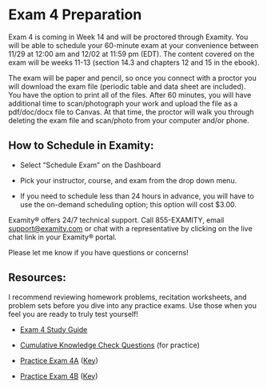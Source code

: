 # Exam 4 Preparation

Exam 4 is coming in Week 14 and will be proctored through Examity.  You will be able to schedule your 60-minute exam at your convenience between 11/29 at 12:00 am and 12/02 at 11:59 pm (EDT).  The content covered on the exam will be weeks 11-13 (section 14.3 and chapters 12 and 15 in the ebook).     

The exam will be paper and pencil, so once you connect with a proctor you will download the exam file (periodic table and data sheet are included).  You have the option to print all of the files. After 60 minutes, you will have additional time to scan/photograph your work and upload the file as a pdf/doc/docx file to Canvas.  At that time, the proctor will walk you through deleting the exam file and scan/photo from your computer and/or phone.

## How to Schedule in Examity:

* Select “Schedule Exam” on the Dashboard

* Pick your instructor, course, and exam from the drop down menu.

* If you need to schedule less than 24 hours in advance, you will have to use the on-demand scheduling option; this option will cost $3.00.


Examity® offers 24/7 technical support.   Call 855-EXAMITY, email support@examity.com or chat with a representative by clicking on the live chat link in your Examity® portal.

Please let me know if you have questions or concerns!


## Resources:
I recommend reviewing homework problems, recitation worksheets, and problem sets before you dive into any practice exams.  Use those when you feel you are ready to truly test yourself!

* [Exam 4 Study Guide](https://media.ed.science.psu.edu/sites/media/ed/files/documents/exam_3_study_guide_f17wc.pdf)

* [Cumulative Knowledge Check Questions](https://psu.instructure.com/courses/1866869/quizzes/3268981) (for practice)

* [Practice Exam 4A](https://media.ed.science.psu.edu/sites/media/ed/files/documents/chem_110_practice_exam_3awc.pdf) ([Key](https://media.ed.science.psu.edu/sites/media/ed/files/documents/chem_110_practice_exam_3awc_key.pdf))

* [Practice Exam 4B](https://media.ed.science.psu.edu/sites/media/ed/files/documents/chem_110_practice_exam_3b_wc.pdf) ([Key](https://media.ed.science.psu.edu/sites/media/ed/files/documents/chem_110_practice_exam_3b_key.pdf))
